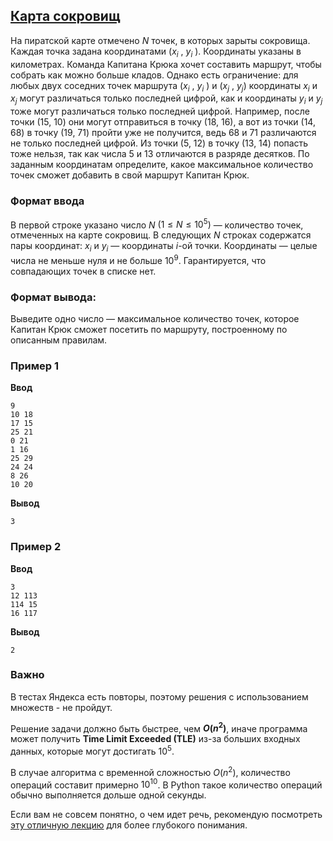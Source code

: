 ## [Карта сокровищ](../../../solutions/3.2/32_r.py)

На пиратской карте отмечено $N$ точек, в которых зарыты сокровища. Каждая точка задана координатами ($x_i$​ , $y_i$ ). Координаты указаны в километрах. Команда Капитана Крюка хочет составить маршрут, чтобы собрать как можно больше кладов. Однако есть ограничение: для любых двух соседних точек маршрута ($x_i$​ , $y_i$ ) и ($x_j$ , $y_j$) координаты $x_i​$  и $x_j$ могут различаться только последней цифрой, как и координаты $y_i$​  и $y_j$​ тоже могут различаться только последней цифрой. Например, после точки (15, 10) они могут отправиться в точку (18, 16), а вот из точки (14, 68) в точку (19, 71) пройти уже не получится, ведь 68 и 71 различаются не только последней цифрой. Из точки (5, 12) в точку (13, 14) попасть тоже нельзя, так как числа 5 и 13 отличаются в разряде десятков. По заданным координатам определите, какое максимальное количество точек сможет добавить в свой маршрут Капитан Крюк.

### Формат ввода

В первой строке указано число $N$ $(1 \leq N \leq 10^5)$ — количество точек, отмеченных на карте сокровищ. В следующих $N$ строках содержатся пары координат: $x_i$ и $y_i$ — координаты $i$-ой точки. Координаты — целые числа не меньше нуля и не больше $10^9$. Гарантируется, что совпадающих точек в списке нет.

### Формат вывода:

Выведите одно число — максимальное количество точек, которое Капитан Крюк сможет посетить по маршруту, построенному по описанным правилам.

### Пример 1

__Ввод__
```plaintext
9
10 18
17 15
25 21
0 21
1 16
25 29
24 24
8 26
10 20
```

__Вывод__
```plaintext
3
```

### Пример 2

__Ввод__
```plaintext
3
12 113
114 15
16 117
```

__Вывод__
```plaintext
2
```

### Важно

В тестах Яндекса есть повторы, поэтому решения с использованием множеств - не пройдут.

Решение задачи должно быть быстрее, чем __$O(n^2)$__, иначе программа может получить __Time Limit Exceeded (TLE)__ из-за больших входных данных, которые могут достигать $10^5$. 

В случае алгоритма с временной сложностью $O(n^2)$, количество операций составит примерно $10^{10}$. В Python такое количество операций обычно выполняется дольше одной секунды.

Если вам не совсем понятно, о чем идет речь, рекомендую посмотреть [эту отличную лекцию](https://www.youtube.com/live/c67zB3FWLOs?si=yGf2LcpWMoWIz0bb&t=703) для более глубокого понимания.